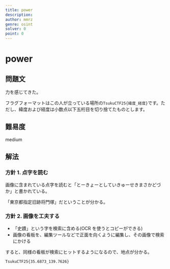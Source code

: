 ```yaml
---
title: power
description: 
author: mmrz
genre: osint
solver: 0 
point: 0
---
```


# power

## 問題文

力を感じてきた。
    
フラグフォーマットはこの人が立っている場所の`TsukuCTF25{緯度_経度}`です。ただし、緯度および経度は小数点以下五桁目を切り捨てたものとします。

## 難易度

medium

## 解法

### 方針 1. 点字を読む

画像に含まれている点字を読むと「とーきょーとしていきゅーせきまさかどづか」と書かれている。

「東京都指定旧跡将門塚」だということが分かる。

### 方針 2. 画像を工夫する

- 「史蹟」という字を検索に含める(OCR を使うとコピーができる)
- 画像の看板を、編集ツールなどで正面を向くように編集し、その画像で検索にかける

すると、同様の看板が検索にヒットするようになるので、地点が分かる。

``TsukuCTF25{35.6873_139.7626}``

